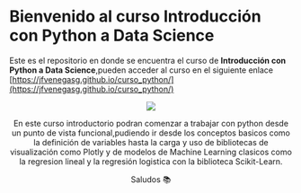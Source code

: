 # Bienvenido al curso  **Introducción con Python a Data Science**

Este es el repositorio en donde se encuentra el curso de **Introducción con Python a Data Science**,pueden acceder al curso en el siguiente enlace [https://jfvenegasg.github.io/curso_python/](https://jfvenegasg.github.io/curso_python/)

<center>
<img src=https://media.geeksforgeeks.org/wp-content/uploads/20230222183754/Data-Science-Fir-beginner.png>

En este curso introductorio podran comenzar a trabajar con python desde un punto de vista funcional,pudiendo ir desde los conceptos basicos como la definición de variables hasta la carga y uso de bibliotecas de visualización como Plotly y de modelos de Machine Learning clasicos como la regresion lineal y la regresión logistica con la biblioteca Scikit-Learn.

Saludos 📚
